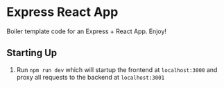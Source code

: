 # Express React App

Boiler template code for an Express + React App. Enjoy!

## Starting Up

1. Run `npm run dev` which will startup the frontend at `localhost:3000` and proxy all requests to the backend at `localhost:3001`
